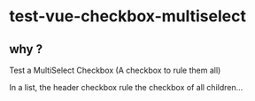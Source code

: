 # test-vue-checkbox-multiselect

## why ?

Test a MultiSelect Checkbox (A checkbox to rule them all)

In a list, the header checkbox rule the checkbox of all children...
